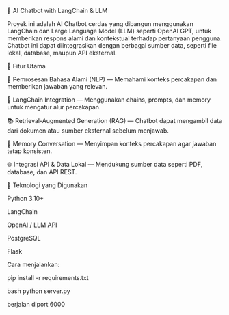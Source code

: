 🤖 AI Chatbot with LangChain & LLM

Proyek ini adalah AI Chatbot cerdas yang dibangun menggunakan LangChain dan Large Language Model (LLM) seperti OpenAI GPT, untuk memberikan respons alami dan kontekstual terhadap pertanyaan pengguna. 
Chatbot ini dapat diintegrasikan dengan berbagai sumber data, seperti file lokal, database, maupun API eksternal.

🚀 Fitur Utama

🧠 Pemrosesan Bahasa Alami (NLP) — Memahami konteks percakapan dan memberikan jawaban yang relevan.

🔗 LangChain Integration — Menggunakan chains, prompts, dan memory untuk mengatur alur percakapan.

📚 Retrieval-Augmented Generation (RAG) — Chatbot dapat mengambil data dari dokumen atau sumber eksternal sebelum menjawab.

💾 Memory Conversation — Menyimpan konteks percakapan agar jawaban tetap konsisten.

🌐 Integrasi API & Data Lokal — Mendukung sumber data seperti PDF, database, dan API REST.

🧩 Teknologi yang Digunakan

Python 3.10+

LangChain

OpenAI / LLM API

PostgreSQL

Flask

Cara menjalankan: 

pip install -r requirements.txt

bash
python server.py

berjalan diport 6000



